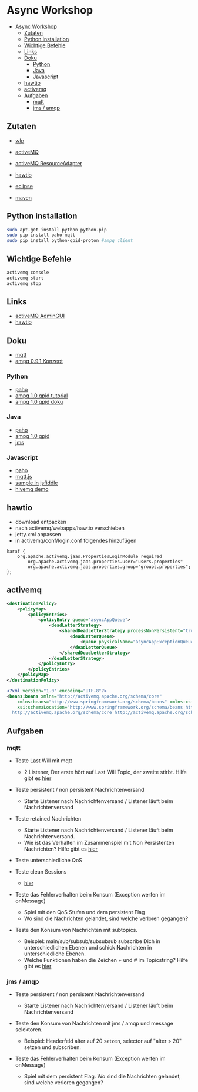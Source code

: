 # Async Workshop

<!--ts-->
   * [Async Workshop](#async-workshop)
      * [Zutaten](#zutaten)
      * [Python installation](#python-installation)
      * [Wichtige Befehle](#wichtige-befehle)
      * [Links](#links)
      * [Doku](#doku)
         * [Python](#python)
         * [Java](#java)
         * [Javascript](#javascript)
      * [hawtio](#hawtio)
      * [activemq](#activemq)
      * [Aufgaben](#aufgaben)
         * [mqtt](#mqtt)
         * [jms / amqp](#jms--amqp)
<!--te-->

## Zutaten

- [wlp](https://developer.ibm.com/wasdev/downloads/#asset/runtimes-wlp-javaee8)
- [activeMQ](http://activemq.apache.org/activemq-5158-release.html)
- [activeMQ ResourceAdapter](https://search.maven.org/search?q=a:activemq-rar)
- [hawtio](https://github.com/hawtio/hawtio/releases)

- [eclipse](https://www.eclipse.org/downloads/)
- [maven](https://maven.apache.org/download.cgi)

## Python installation

```bash
sudo apt-get install python python-pip
sudo pip install paho-mqtt
sudo pip install python-qpid-proton #ampq client
```

## Wichtige Befehle

```bash
activemq console
activemq start
activemq stop
```

## Links

- [activeMQ AdminGUI](http://HOST:8161/admin/)
- [hawtio](http://HOST:8161/hawtio/)

## Doku
- [mqtt](https://www.hivemq.com/tags/mqtt-essentials/)
- [ampq 0.9.1 Konzept](https://www.rabbitmq.com/tutorials/amqp-concepts.html)

### Python
- [paho](https://www.eclipse.org/paho/clients/python/)
- [ampq 1.0 qpid tutorial](https://qpid.apache.org/releases/qpid-proton-0.27.0/proton/python/book/tutorial.html)
- [ampq 1.0 qpid doku](https://qpid.apache.org/releases/qpid-proton-0.27.0/proton/python/book/overview.html)

### Java
- [paho](https://www.eclipse.org/paho/clients/java/)
- [ampq 1.0 qpid](https://qpid.apache.org/documentation.html)
- [jms](http://www.java-programmieren.com/jms-tutorial.php)

### Javascript
- [paho](https://www.eclipse.org/paho/clients/js/)
- [mqtt.js](https://github.com/mqttjs/MQTT.js)
- [sample in jsfiddle](http://jsfiddle.net/gLBsu/3/)
- [hivemq demo](http://www.hivemq.com/demos/websocket-client/)


## hawtio

- download entpacken
- nach activemq/webapps/hawtio verschieben
- jetty.xml anpassen
- in activemq/conf/login.conf folgendes hinzufügen

```
karaf {
    org.apache.activemq.jaas.PropertiesLoginModule required
        org.apache.activemq.jaas.properties.user="users.properties"
        org.apache.activemq.jaas.properties.group="groups.properties";
};
```

## activemq

```xml
<destinationPolicy>
	<policyMap>
		<policyEntries>
			<policyEntry queue="asyncAppQueue">
				<deadLetterStrategy>
					<sharedDeadLetterStrategy processNonPersistent="true" enableAudit="false">
						<deadLetterQueue>
							<queue physicalName="asyncAppExceptionQueue" />
						</deadLetterQueue>
					</sharedDeadLetterStrategy>
				</deadLetterStrategy>
			</policyEntry>
		</policyEntries>
	</policyMap>
</destinationPolicy>
```

```xml
<?xml version="1.0" encoding="UTF-8"?>
<beans:beans xmlns="http://activemq.apache.org/schema/core"
	xmlns:beans="http://www.springframework.org/schema/beans" xmlns:xsi="http://www.w3.org/2001/XMLSchema-instance"
	xsi:schemaLocation="http://www.springframework.org/schema/beans http://www.springframework.org/schema/beans/spring-beans.xsd
  http://activemq.apache.org/schema/core http://activemq.apache.org/schema/core/activemq-core.xsd">
```
## Aufgaben

### mqtt

- Teste Last Will mit mqtt
  - 2 Listener, Der erste hört auf Last Will Topic, der zweite stirbt. Hilfe gibt es [hier](https://www.hivemq.com/blog/mqtt-essentials-part-9-last-will-and-testament/)

- Teste persistent / non persistent Nachrichtenversand
  - Starte Listener nach Nachrichtenversand / Listener läuft beim Nachrichtenversand

- Teste retained Nachrichten
  - Starte Listener nach Nachrichtenversand / Listener läuft beim Nachrichtenversand.
  - Wie ist das Verhalten im Zusammenspiel mit Non Persistenten Nachrichten? Hilfe gibt es [hier](https://www.hivemq.com/blog/mqtt-essentials-part-8-retained-messages/)
 
- Teste unterschiedliche QoS

- Teste clean Sessions
  - [hier](https://www.hivemq.com/blog/mqtt-essentials-part-7-persistent-session-queuing-messages/)

- Teste das Fehlerverhalten beim Konsum (Exception werfen im onMessage)
  - Spiel mit den QoS Stufen und dem persistent Flag
  - Wo sind die Nachrichten gelandet, sind welche verloren gegangen?

- Teste den Konsum von Nachrichten mit subtopics. 
  - Beispiel: main/sub/subsub/subsubsub subscribe Dich in unterschiedlichen Ebenen und schick Nachrichten in unterschiedliche Ebenen. 
  - Welche Funktionen haben die Zeichen + und # im Topicstring? Hilfe gibt es [hier](https://www.hivemq.com/blog/mqtt-essentials-part-5-mqtt-topics-best-practices/)

### jms / amqp

- Teste persistent / non persistent Nachrichtenversand
  - Starte Listener nach Nachrichtenversand / Listener läuft beim Nachrichtenversand  

- Teste den Konsum von Nachrichten mit jms / amqp und message selektoren. 
  - Beispiel: Headerfeld alter auf 20 setzen, selector auf "alter > 20" setzen und subscriben.

- Teste das Fehlerverhalten beim Konsum (Exception werfen im onMessage)
  - Spiel mit dem persistent Flag. Wo sind die Nachrichten gelandet, sind welche verloren gegangen?